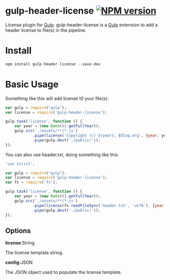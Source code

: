 # gulp-header-license [![NPM version](https://badge.fury.io/js/gulp-header-license.png)](http://badge.fury.io/js/gulp-header-license)

License plugin for [Gulp](https://github.com/gulpjs/gulp).
gulp-header-license is a [Gulp](https://github.com/gulpjs/gulp) extension to add a header license to file(s) in the pipeline.

# Install

```javascript
npm install gulp-header-license --save-dev
```

# Basic Usage

Something like this will add license t0 your file(s):

```javascript
var gulp = require("gulp");
var license = require('gulp-header-license');

gulp.task('license', function () {
    var year = (new Date()).getFullYear();
    gulp.src('./assets/**/*.js')
            .pipe(license('Copyright (c) ${year}, B3log.org', {year: year}))
            .pipe(gulp.dest('./public/'));
});
```

You can also use header.txt, doing something like this:

```javascript
'use strict';

var gulp = require("gulp");
var license = require('gulp-header-license');
var fs = require('fs');

gulp.task('license', function () {
    var year = (new Date()).getFullYear();
    gulp.src('./assets/**/*.js')
            .pipe(license(fs.readFileSync('header.txt', 'utf8'), {year: year}))
            .pipe(gulp.dest('./public/'));
});
```

## Options
**license**:String

The license template string.

**config**:JSON

The JSON object used to populate the license template.

